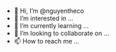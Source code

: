 - 👋 Hi, I’m @nguyentheco
- 👀 I’m interested in ...
- 🌱 I’m currently learning ...
- 💞️ I’m looking to collaborate on ...
- 📫 How to reach me ...

<!---
nguyentheco/nguyentheco is a ✨ special ✨ repository because its `README.md` (this file) appears on your GitHub profile.
You can click the Preview link to take a look at your changes.
--->
